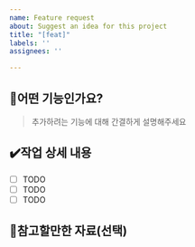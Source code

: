 ```yaml
---
name: Feature request
about: Suggest an idea for this project
title: "[feat]"
labels: ''
assignees: ''

---
```


## :page_facing_up:어떤 기능인가요?

> 추가하려는 기능에 대해 간결하게 설명해주세요

## :heavy_check_mark:작업 상세 내용

- [ ] TODO
- [ ] TODO
- [ ] TODO

## :bell:참고할만한 자료(선택)
